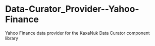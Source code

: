 # Data-Curator_Provider--Yahoo-Finance
Yahoo Finance data provider for the KaxaNuk Data Curator component library
